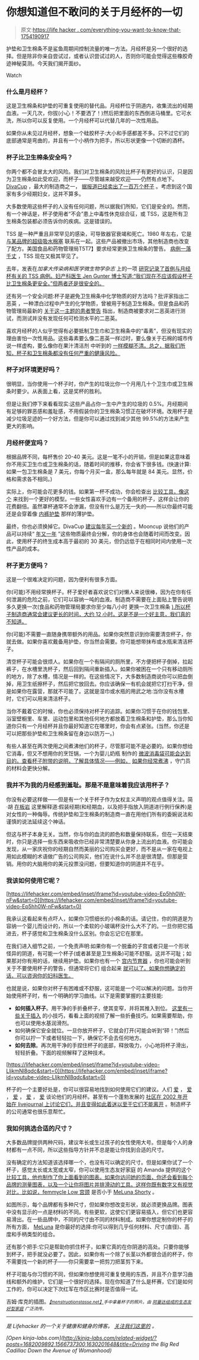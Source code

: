 # 你想知道但不敢问的关于月经杯的一切

> 原文:[https://life hacker . com/everything-you-want-to-know-that-1754190917](https://lifehacker.com/everything-you-wanted-to-know-about-menstrual-cups-but-1754190917)

护垫和卫生棉条不是鲨鱼周期间控制流量的唯一方法。月经杯是另一个很好的选择。但是除非你亲自尝试过，或者认识尝试过的人，否则你可能会觉得这些橡胶奇迹神秘莫测。今天我们揭开面纱。

Watch

### 什么是月经杯？

这是卫生棉条和护垫的可重复使用的替代品。月经杯位于阴道内，收集流出的经期血液。一天几次，你拔(小心！不要洒了！)然后把里面的东西倒进马桶里。它可水洗，所以你可以反复使用。一个月经杯可以代替几年的一次性用品。

如果你从未见过月经杯，想象一个硅胶杯子:大小和手感都差不多。只不过它们的底部通常是弯曲的，并且有一个小柄作为把手，所以形状更像一个切断的酒杯。

### 杯子比卫生棉条安全吗？

你两个都不会冒太大的风险。我们对卫生棉条的风险比杯子有更好的认识，只是因为卫生棉条如此受欢迎，而杯子——尽管越来越受欢迎——仍然有点地下。 [DivaCup](http://divacup.com/) ，最大的制造商之一， [据报道已经卖出了一百万个杯子](http://www.bepreparedperiod.com/blog/the-menstrual-cup-towards-a-period-revolution-one-vagina-at-a-time/) 。考虑到这个国家有多少经期妇女，这并不算多。

大多数使用这些杯子的人没有任何问题，所以据我们所知，它们是安全的。然而，有一个神话是，杯子使用者“不会”患上中毒性休克综合征，或 TSS，这是所有卫生棉条包装都必须告诉你的疾病。这是错误的。

TSS 是一种严重且非常罕见的感染，可导致器官衰竭和死亡。1980 年左右，它是 [与某品牌的超级吸水棉塞](http://www.ncbi.nlm.nih.gov/pmc/articles/PMC3238331/) 联系在一起。这些产品被撤出市场，其他制造商也改变了配方。美国食品和药物管理局T5T7】要求经常更换卫生棉条的警告。 [病例一落千丈](https://drjengunter.wordpress.com/2013/02/21/are-super-plus-tampons-safe/) ，TSS 现在又极其罕见了。

去年，发表在*加拿大传染病和医学微生物学杂志* 上的一项 [研究记录了首例与月经杯有关的 TSS 病例。妇产科医生 Jen Gunter 博士写道:“我们现在不应该假设杯子比卫生棉条更安全。”但两者还是很安全的。](http://www.ncbi.nlm.nih.gov/pmc/articles/PMC4556184/pdf/jidmm-26-218.pdf)

还有另一个安全问题:杯子是避免卫生棉条中化学物质的好方法吗？批评家指出二恶英 ，一种漂白过程中产生的化学物质，曾被用于制造卫生棉条。但是食品和药物管理局最新的 [关于这一主题的患者警告](http://www.fda.gov/MedicalDevices/Safety/AlertsandNotices/PatientAlerts/ucm070003.htm) 指出，制造商被要求对二恶英进行测试，而测试并没有发现任何可检测水平的二恶英。

喜欢月经杯的人似乎觉得有必要抵制卫生巾和卫生棉条中的“毒素”，但没有现实的理由害怕一次性用品。这些毒素要么像二恶英一样过时，要么像关于石棉的城市传说一样虚构，要么像你在果汁清洁剂 中听到的 [一样模糊不清。总之，据我们所知，杯子和卫生棉条都没有任何严重的健康风险。](http://lifehacker.com/what-happens-in-your-body-during-a-cleanse-or-detox-1669540259)

### 杯子对环境更好吗？

很明显，当你使用一个杯子时，你产生的垃圾比你一个月用几十个卫生巾或卫生棉条时要少。从表面上看，这是奖杯的胜利。

但是让我们停下来看看现实:这些产品占你一生中产生的垃圾的 0.5%。月经期间有足够的罪恶感和羞耻感，不用假装你的卫生棉条习惯正在破坏环境。改用杯子是减少垃圾足迹的一个好方法，但是你可以通过找到减少其他 99.5%的方法来产生更大的影响。

### 月经杯便宜吗？

根据品牌不同，每杯售价 20-40 美元。这是一笔不小的开销，但是如果这意味着你不用买卫生巾或卫生棉条的话，随着时间的推移，你会省下很多钱。(快速计算:如果一包卫生棉条是 7 美元，你每个月买一盒，那么每年就是 84 美元。显然，价格和需求各不相同。)

实际上，你可能会花更多的钱。如果第一杯不成功，你会检查出 [比较工具，像这个](http://theecofriendlyfamily.com/2012/04/what-menstrual-cup-is-right-for-you/) 来找到一个更好的模型。一些女性喜欢手边有一个备用的杯子，这样会让你的花费翻倍。虽然罩杯通常不会渗漏，但没有什么是万无一失的——所以你最终可能还是会穿着像 [内裤护垫](http://www.carefreeliners.com/faqs/lists/pantiliners-101/what-is-a-pantiliner) 那样的薄护垫。

最终，你也必须换掉它。DivaCup [建议每年买一个新的](http://divacup.com/how-it-works/your-first-questions/) 。Mooncup 说他们的产品可以持续“ [年又一年](http://www.mooncup.co.uk/advice-centre/faqs/all-questions/how-long-does-the-mooncup-last.html) ”这些物质最终会分解，你的身体也会随着时间而改变。因此，使用杯子的终生成本高于最初的 30 美元，但仍远低于在相同时间内使用一次性产品的成本。

### 杯子更方便吗？

这是一个很难决定的问题，因为便利有很多方面。

你(可能)不用经常换杯子。杯子爱好者喜欢说它们对懒人来说很棒，因为在你有任何泄漏的危险之前，它们可以容纳一吨的血液。制造商不需要在上面贴上警告说明多久更换一次(食品和药物管理局要求你至少每八小时 更换一次卫生棉条 [),所以杯子制造商通常会建议更长的时间，大约 12 小时。这是不是一个好主意，我们真的不知道。](http://www.fda.gov/medicaldevices/deviceregulationandguidance/guidancedocuments/ucm071781.htm)

你(可能)不需要一直随身携带额外的用品。如果你突然意识到你需要清空杯子，你就去做。如果你喜欢戴备用护垫，你当然会需要。你可能想带抹布或水瓶来清洁杯子。

清空杯子可能会很烦人。如果你在一个有隔间的厕所里，不方便把杯子倒掉，拉起裤子，在水槽里洗杯子，然后回到隔间重新插入。如果你被困在一个只有移动厕所的地方，除了水槽，情况是一样的。在这些情况下，大多数制造商说你可以把血倒掉，用卫生纸擦杯子，然后把它放回去。你应该确保一有机会就把它打扫干净，但是如果你在露营，那就不可能了。这就是湿巾或水瓶的用武之地:当你没有水槽时，它们可以用来清洁杯子。

当你不戴着它的时候，你也必须保持对杯子的追踪。如果你习惯于在你的钱包里、浴室壁橱里、车里、运动包里和其他任何地方都放着卫生棉条和护垫，那么当你知道你只有一个月经杯并且你最好知道它在哪里时，你会有点紧张。(当然，你还是可以把那些护垫和卫生棉条留在身边以防万一。)

有些人甚至在两次使用之间煮沸他们的杯子，尽管那可能不是必要的。如果你想给它消毒，但又不想用你的烹饪锅，一个为婴儿奶瓶 制作的 [微波消毒袋可能会达到目的。查看杯子附带的说明，了解具体情况——例如，](http://smile.amazon.com/Munchkin-Steam-Guard-Microwave-Sterilizer/dp/B002LTT65I?asc_campaign=InlineText&asc_refurl=https://lifehacker.com/everything-you-wanted-to-know-about-menstrual-cups-but-1754190917&asc_source=&sa-no-redirect=1&tag=kinjalifehackerlink-20) [如果你经常煮沸](http://keeper.com/learn-more/cleaning-your-cups/) ，守门员的材料会更快分解。

### 我并不为我的月经感到羞耻。那是不是意味着我应该用杯子？

你没有必要这样做——但是有一个关于杯子作为女权主义声明的观点值得关注。简·胡 [在板岩](http://www.slate.com/articles/double_x/doublex/2015/06/menstrual_cups_are_a_feminist_issue_they_re_healthy_eco_friendly_and_good.html) 这里解释道:假装经期(和经期血，以及把手指放入阴道进行例行保养)是对女性的一种侮辱。传统护垫和卫生棉条的制造商一直在用他们所有的委婉说法和谨慎的说法延续这个神话。

但这与杯子本身无关。当然，你与你的血流的颜色和数量保持联系，但在一天结束时，你只是选择一些东西来吸收你已经非常清楚要从你身上流出的血液。你可能会发现，从一家庆祝你的经期自然而美丽的公司购买会更好，而不是从一家在电视上用如此模糊的术语做广告的公司购买，他们在说什么并不总是很清楚。但那是营销。用你的大脑用你的美元投票没问题，但要知道你的阴道并不在乎。

### 我该如何使用它呢？

 [https://lifehacker.com/embed/inset/iframe?id=youtube-video-Ep5hh0W-nFw&start=0](https://lifehacker.com/embed/inset/iframe?id=youtube-video-Ep5hh0W-nFw&start=0) 

我承认这看起来有点吓人，如果你习惯细长的小棉条的话。请记住，你的阴道是为容纳一个婴儿而设计的，所以一个柔软的小玻璃杯没什么大不了的。一旦你把它插进去，杯子感觉和卫生棉条没什么区别。你会忘记它在那里。

在我们进入细节之前，一个免责声明:如果你有一个脱垂的子宫或者只是一个形状怪异的阴道，有可能一个杯子(或者甚至是卫生棉条)可能不舒服。这并不可耻；如果那对你有用的话，继续用护垫。如果你也有一个 [宫内节育器](https://en.wikipedia.org/wiki/Intrauterine_device) ，你也可能会听到关于不要使用杯子的警告，但通常将它们 组合起来 [就可以了。如果你想确定的话，可以咨询你的妇科医生。](http://bedsider.org/A/360-can-menstrual-products-mess-with-your-birth-control)

也就是说，如果你对杯子有困难或不舒服，这可能是一个可以解决的问题。当你开始使用杯子时，有一个明确的学习曲线。以下是需要掌握的主要技能:

*   **如何插入杯子**。用干净的手折叠杯子，使其变窄，并将其推入到位。 [这里有一些关于插入](http://menstrualcupreviews.net/insertion-faqs/) 的小技巧，看看上面的视频了解一些折叠技巧。如果需要帮助，你也可以使用水基润滑剂。
*   如何确保它安全就位。一旦你放开杯子，它就会打开(可能会听到“砰！”)然后你可以拧一下或者轻轻拉一下，确保它不会去任何地方。
*   **如何去除**。再次用干净的手捏住杯子的底部，释放吸力，小心地将杯子滑出，轻轻折叠。下面的视频解释了这种技术。

 [https://lifehacker.com/embed/inset/iframe?id=youtube-video-LljkmNl8qdc&start=0](https://lifehacker.com/embed/inset/iframe?id=youtube-video-LljkmNl8qdc&start=0) 

杯子的一个主要好处是，你可以很容易地找到如何使用它们的建议。人们 [爱](http://www.huffingtonpost.com/entry/my-diva-cup-myself-a-love-story_us_55d5db67e4b0ab468d9ff155) ， [爱](http://modernhippiehousewife.com/2014/06/11/5-reasons-why-i-love-my-diva-cup/) ， [爱](http://www.blogher.com/how-i-learned-love-my-menstrual-cup-minimal-fainting) ， [爱](http://offbeathome.com/2012/03/menstrual-cups) ， [爱](http://naturalthrifty.com/menstrual-cup.html) 谈论他们的月经杯。甚至有一个蓬勃发展的 [社区在 2002 年开始在 livejournal 上讨论它们，并且变得如此着迷以至于它们不能离开](http://menstrual-cups.livejournal.com/) 。制造杯子的公司通常也很乐意帮忙。

### 我如何挑选合适的尺寸？

大多数品牌提供两种尺码，建议年长或生过孩子的女性使用大号。但是每个人的身材都有一点不同，所以这些指导方针并不总是能让你找到合适的尺寸。

没有确定的方法知道该选择哪一个，也没有可以确定的尺寸。但是如果你试了一个杯子，感觉太长或太宽或太窄，你可以使用生态友好家庭 的 Amanda 提供的这个 [比较工具，他也制作了你上面看到的图表。如果你访问她的页面，你还会看到每个品牌的测量图表，以及一个让你将图片并排滑动的工具。这样你既有数字又有视觉对比，比如说，](http://theecofriendlyfamily.com/2012/04/what-menstrual-cup-is-right-for-you/)[femmycle Low 宫颈](http://femmycycle.com/) 是否小于 [MeLuna Shorty](http://meluna-usa.com/index.php/before-you-order/sizes-and-models) 。

如图所示，每个品牌都有多种尺寸，但如果你想改变形状，就必须更换品牌。图表中没有显示的一点是材料的不同。有些更软，这使它们更容易插入，但它们也更容易滑出。在一些品牌中，不同的尺寸由不同的材料制成。如果你想定制你的杯子的所有方面， [MeLuna](http://meluna-usa.com/) 是你最好的选择:你可以得到几乎任何材料、尺寸(直径)、高度和手柄类型的组合。

还有那个把手:它只是帮助你抓住杯子，如果它真的在你阴道的高处。只要你能够到杯子，把手就没必要了。因此，如果你有一个除了长茎以外都很合适的杯子，你不需要找一个新的杯子——你只需要拿一把剪刀把茎剪下来。

杯子可能与你习惯的不同，但如果你想使用可重复使用的东西，并且不介意学习曲线和额外的维护，它们是一个很好的选择。现在你知道了什么是杯赛，它们是如何工作的，你可以决定下次红军在市区比赛时是否值得一试。

吉姆·库克的插图。[*<small>【menstruationstasse.net】</small>*](https://www.flickr.com/photos/menstruationstasse/6859656566/)*<small>手中拿着杯子的照片。由</small>* [*<small>阿曼达组成的生态友好型家庭</small>*](http://theecofriendlyfamily.com/2012/04/what-menstrual-cup-is-right-for-you/) *<small>广泛流传。</small>*

* * *

[](http://vitals.lifehacker.com/)**是 Lifehacker 的一个关于健康和健身的博客。* [*关注我们这里的*](https://twitter.com/VitalsLH) *。**

*[Open *kinja-labs.com*](http://kinja-labs.com/related-widget/?posts=1682009892,1566737300,1630201648&title=Driving the Big Red Cadillac Down the Avenue of Womanhood)*